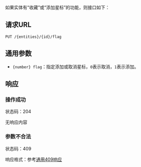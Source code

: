 如果实体有“收藏”或“添加星标”的功能，则接口如下：

## 请求URL

    PUT /{entities}/{id}/flag

## 通用参数

- `{number} flag`：指定添加或取消星标，`0`表示取消，`1`表示添加。

## 响应

### 操作成功

状态码：204

无响应内容

### 参数不合法

状态码：409

响应格式：参考[通用409响应](https://github.com/ecomfe/ub-ria/wiki/%E5%89%8D%E5%90%8E%E7%AB%AF%E6%8E%A5%E5%8F%A3%E8%A7%84%E8%8C%83-%E9%80%9A%E7%94%A8%E5%93%8D%E5%BA%94%E6%A0%BC%E5%BC%8F#%E5%8F%82%E6%95%B0%E6%97%A0%E6%95%88)